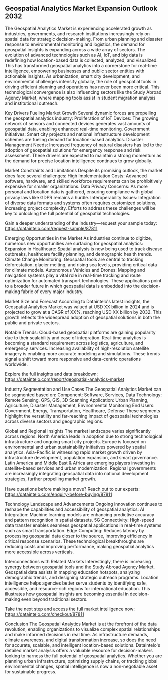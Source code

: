 ## Geospatial Analytics Market Expansion Outlook 2032

The Geospatial Analytics Market is experiencing accelerated growth as industries, governments, and research institutions increasingly rely on spatial data for strategic decision-making. From urban planning and disaster response to environmental monitoring and logistics, the demand for geospatial insights is expanding across a wide array of sectors.
The evolution of advanced technologies such as AI, IoT, and big data is redefining how location-based data is collected, analyzed, and visualized. This has transformed geospatial analytics into a cornerstone for real-time intelligence, empowering businesses and public sector entities with actionable insights.
As urbanization, smart city development, and environmental challenges intensify globally, the role of geospatial tools in driving efficient planning and operations has never been more critical. This technological convergence is also influencing sectors like the Study Abroad Agency Market, where mapping tools assist in student migration analysis and institutional outreach.

Key Drivers Fueling Market Growth
Several dynamic forces are propelling the geospatial analytics industry:
Proliferation of IoT Devices: The growing network of sensors and connected devices generates vast amounts of geospatial data, enabling enhanced real-time monitoring.
Government Initiatives: Smart city projects and national infrastructure development schemes are fueling demand for location-based analytics.
Disaster Management Needs: Increased frequency of natural disasters has led to the adoption of geospatial solutions for emergency response and risk assessment.
These drivers are expected to maintain a strong momentum as the demand for precise location intelligence continues to grow globally.

Market Constraints and Limitations
Despite its promising outlook, the market does face several challenges:
High Implementation Costs: Advanced software, hardware, and skilled workforce requirements can be prohibitively expensive for smaller organizations.
Data Privacy Concerns: As more personal and location data is gathered, ensuring compliance with global privacy laws like GDPR remains a hurdle.
Interoperability Issues: Integration of diverse data formats and systems often requires customized solutions, increasing project complexity.
Efforts to address these challenges will be key to unlocking the full potential of geospatial technologies.

Gain a deeper understanding of the industry—request your sample today: https://dataintelo.com/request-sample/87811

Emerging Opportunities in the Market
As industries continue to digitize, numerous new opportunities are surfacing for geospatial analytics:
Expansion in Healthcare: Spatial analysis is now being used to track disease outbreaks, healthcare facility planning, and demographic health trends.
Climate Change Monitoring: Geospatial tools are central to tracking deforestation, glacier melting, and rising sea levels, providing critical data for climate models.
Autonomous Vehicles and Drones: Mapping and navigation systems play a vital role in real-time tracking and route optimization for automated transport technologies.
These applications point to a broader future in which geospatial data is embedded into the decision-making fabric of every major industry.

Market Size and Forecast
According to Dataintelo's latest insights, the Geospatial Analytics Market was valued at USD XX billion in 2024 and is projected to grow at a CAGR of XX%, reaching USD XX billion by 2032. This growth reflects the widespread adoption of geospatial solutions in both the public and private sectors.

Notable Trends:
Cloud-based geospatial platforms are gaining popularity due to their scalability and ease of integration.
Real-time analytics is becoming a standard requirement across logistics, agriculture, and emergency services.
Increasing availability of high-resolution satellite imagery is enabling more accurate modeling and simulations.
These trends signal a shift toward more responsive and data-centric operations worldwide.

Explore the full insights and data breakdown: https://dataintelo.com/report/geospatial-analytics-market

Industry Segmentation and Use Cases
The Geospatial Analytics Market can be segmented based on:
Component: Software, Services, Data
Technology: Remote Sensing, GPS, GIS, 3D Scanning
Application: Urban Planning, Agriculture, Disaster Management, Environmental Monitoring
End Users: Government, Energy, Transportation, Healthcare, Defense
These segments highlight the versatility and far-reaching impact of geospatial technologies across diverse sectors and geographic regions.

Global and Regional Insights
The market landscape varies significantly across regions:
North America leads in adoption due to strong technological infrastructure and ongoing smart city projects.
Europe is focused on environmental and urban sustainability initiatives powered by spatial analytics.
Asia-Pacific is witnessing rapid market growth driven by infrastructure development, population expansion, and smart governance.
Latin America and Middle East & Africa are emerging players investing in satellite-based services and urban modernization.
Regional governments are increasingly integrating geospatial data into national development strategies, further propelling market growth.

Have questions before making a move? Reach out to our experts: https://dataintelo.com/enquiry-before-buying/87811

Technology Landscape and Advancements
Ongoing innovation continues to reshape the capabilities and accessibility of geospatial analytics:
AI Integration: Machine learning models are enhancing predictive accuracy and pattern recognition in spatial datasets.
5G Connectivity: High-speed data transfer enables seamless geospatial applications in real-time systems such as smart transportation.
Edge Computing: Reduces latency by processing geospatial data closer to the source, improving efficiency in critical response scenarios.
These technological breakthroughs are reducing costs and improving performance, making geospatial analytics more accessible across verticals.

Interconnections with Related Markets
Interestingly, there is increasing synergy between geospatial tools and the Study Abroad Agency Market. Geospatial data assists in mapping education hotspots, analyzing demographic trends, and designing strategic outreach programs. Location intelligence helps agencies better serve students by identifying safe, accessible, and resource-rich regions for international education.
This illustrates how geospatial insights are becoming essential in decision-making even beyond traditional sectors.

Take the next step and access the full market intelligence now: https://dataintelo.com/checkout/87811

Conclusion
The Geospatial Analytics Market is at the forefront of the data revolution, enabling organizations to visualize complex spatial relationships and make informed decisions in real time. As infrastructure demands, climate awareness, and digital transformation increase, so does the need for accurate, scalable, and intelligent location-based solutions.
Dataintelo's detailed market analysis offers a valuable resource for decision-makers looking to harness the full potential of geospatial analytics. Whether you are planning urban infrastructure, optimizing supply chains, or tracking global environmental changes, spatial intelligence is now a non-negotiable asset for sustainable progress.

